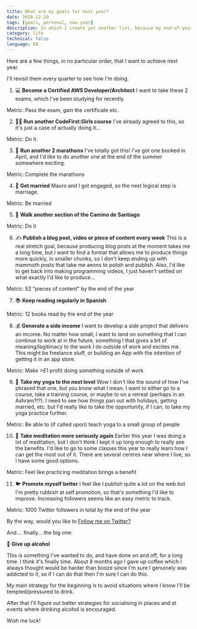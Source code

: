 ```yaml
---
title: What are my goals for next year?
date: 2018-12-29
tags: [goals, personal, new-year]
description: In which I create yet another list, because my end-of-year list-heavy blog post didn't contain quite enough lists
category: life
technical: false
language: EN
---
```


Here are a few things, in no particular order, that I want to achieve next year.

I'll revisit them every quarter to see how I'm doing.

1. 💻 **Become a Certified AWS Developer/Architect** I want to take these 2 exams, which I've been studying for recently.

Metric: Pass the exam, gain the certificate etc.

2. 👩‍🏫 **Run another CodeFirst:Girls course** I've already agreed to this, so it's just a case of actually doing it...

Metric: Do it.

3. 🏃‍ **Run another 2 marathons** I've totally got this! I've got one booked in April, and I'd like to do another one at the end of the summer somewhere exciting.

Metric: Complete the marathons

4. 💍 **Get married** Mauro and I got engaged, so the next logical step is marriage.

Metric: Be married

5. 🐾 **Walk another section of the Camino de Santiago**

Metric: Do it

6. ✍️ **Publish a blog post, video or piece of content every week** This is a real stretch goal, because producing blog posts at the moment takes me a long time, but I want to find a format that allows me to produce things more quickly, in smaller chunks, so I don't keep ending up with mammoth posts that take me aeons to polish and publish. Also, I'd like to get back into making programming videos, I just haven't settled on what exactly I'd like to produce...

Metric: 52 "pieces of content" by the end of the year

7. 📚 **Keep reading regularly in Spanish**

Metric: 12 books read by the end of the year

8. 💰 **Generate a side income** I want to develop a side project that delivers an income. No matter how small, I want to land on something that I can continue to work at in the future, something I that gives a bit of meaning/legitimacy to the work I do outside of work and excites me. This might be freelance stuff, or building an App with the intention of getting it in an app store.

Metric: Make >£1 profit doing something outside of work

9. 🤸‍ **Take my yoga to the next level** Wow I don't like the sound of how I've phrased that one, but you know what I mean. I want to either go to a course, take a training course, or maybe to on a retreat (perhaps in an Ashram?!?). I need to see how things pan out with holidays, getting married, etc. but I'd really like to take the opportunity, if I can, to take my yoga practice further.

Metric: Be able to (if called upon) teach yoga to a small group of people

10. 🧘 **Take meditation more seriously again** Earlier this year I was doing a lot of meditation, but I don't think I kept it up long enough to really see the benefits. I'd like to go to some classes this year to really learn how I can get the most out of it. There are several centres near where I live, so I have some good options.

Metric: Feel like practicing meditation brings a benefit

11. 🐦 **Promote myself better** I feel like I publish quite a lot on the web but I'm pretty rubbish at self promotion, so that's something I'd like to improve. Increasing followers seems like an easy metric to track.

Metric: 1000 Twitter followers in total by the end of the year

By the way, would you like to <a href="https://twitter.com/harri_etty" target="_blank" rel="noopener noreferrer">Follow me on Twitter?</a>

And.... finally... the big one:

🍺 **Give up alcohol**

This is something I've wanted to do, and have done on and off, for a long time. I think it's finally time. About 8 months ago I gave up coffee which I always thought would be harder than booze since I'm sure I genuinely was addicted to it, so if I can do that then I'm sure I can do this.

My main strategy for the beginning is to avoid situations where I know I'll be tempted/pressured to drink.

After that I'll figure out better strategies for socialising in places and at events where drinking alcohol is encouraged.

Wish me luck!
